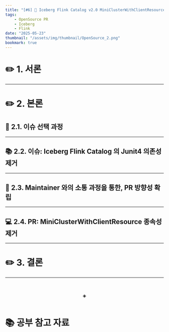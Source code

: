 ```yaml
---
title: "[#6] 📘 Iceberg Flink Catalog v2.0 MiniClusterWithClientResource 종속성 제거"
tags:
    - OpenSource PR
    - Iceberg
    - Flink
date: "2025-05-23"
thumbnail: "/assets/img/thumbnail/OpenSource_2.png"
bookmark: true
---
```


# ✏️ 1. 서론
---

# ✏️ 2. 본론

## 🤔 2.1. 이슈 선택 과정
---

## 📚 2.2. 이슈: Iceberg Flink Catalog 의 Junit4 의존성 제거
---

## 💬 2.3. Maintainer 와의 소통 과정을 통한, PR 방향성 확립
---

## ‍💻 2.4. PR: MiniClusterWithClientResource 종속성 제거
---

# ✏️ 3. 결론
---

<br>
<br>
<div align="center">◈</div>
<br>

# 📚 공부 참고 자료